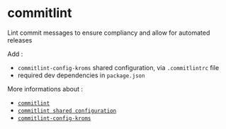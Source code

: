 # commitlint

Lint commit messages to ensure compliancy and allow for automated releases

Add :
*   `commitlint-config-kroms` shared configuration, via `.commitlintrc` file
*   required dev dependencies in `package.json`

More informations about :
*   [`commitlint`](https://github.com/conventional-changelog/commitlint)
*   [`commitlint shared configuration`](https://github.com/conventional-changelog/commitlint#shared-configuration)
*   [`commitlint-config-kroms`](https://github.com/Roms1383/commitlint-config-kroms)
